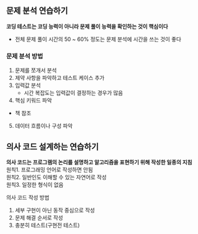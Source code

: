 ## 문제 분석 연습하기
__코딩 테스트는 코딩 능력이 아니라 문제 풀이 능력을 확인하는 것이 핵심이다__
- 전체 문제 풀이 시간의 50 ~ 60% 정도는 문제 분석에 시간을 쓰는 것이 좋다

### 문제 분석 방법
1. 문제를 쪼개서 분석
2. 제약 사항을 파악하고 테스트 케이스 추가
3. 입력값 분석
   - 시간 복잡도는 입력값이 결정하는 경우가 많음
4. 핵심 키워드 파악
 - 책 참조
5. 데이터 흐름이나 구성 파악


## 의사 코드 설계하는 연습하기
__의사 코드는 프로그램의 논리를 설명하고 알고리즘을 표현하기 위해 작성한 일종의 지침__  
원칙1. 프로그래밍 언어로 작성하면 안됨  
원칙2. 일반인도 이해할 수 있는 자연어로 작성  
원칙3. 일정한 형식이 없음  
  
의사 코드 작성 방법  
1. 세부 구현이 아닌 동작 중심으로 작성
2. 문제 해결 순서로 작성
3. 충분히 테스트(구현전 테스트)
